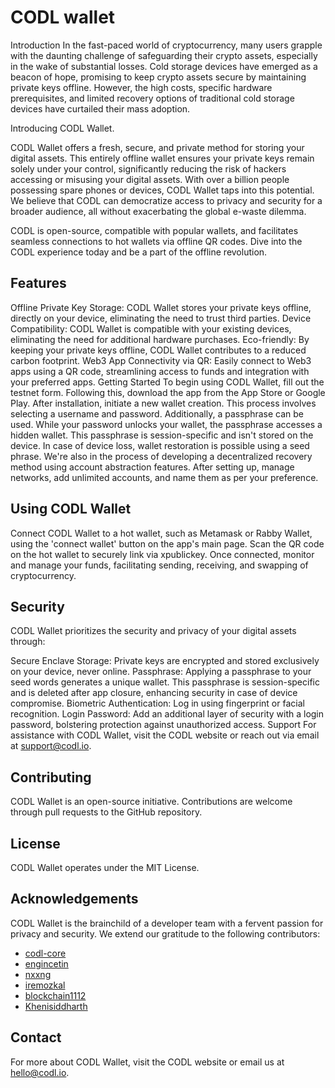 # CODL wallet

Introduction
In the fast-paced world of cryptocurrency, many users grapple with the daunting challenge of safeguarding their crypto assets, especially in the wake of substantial losses. Cold storage devices have emerged as a beacon of hope, promising to keep crypto assets secure by maintaining private keys offline. However, the high costs, specific hardware prerequisites, and limited recovery options of traditional cold storage devices have curtailed their mass adoption.

Introducing CODL Wallet.

CODL Wallet offers a fresh, secure, and private method for storing your digital assets. This entirely offline wallet ensures your private keys remain solely under your control, significantly reducing the risk of hackers accessing or misusing your digital assets. With over a billion people possessing spare phones or devices, CODL Wallet taps into this potential. We believe that CODL can democratize access to privacy and security for a broader audience, all without exacerbating the global e-waste dilemma.

CODL is open-source, compatible with popular wallets, and facilitates seamless connections to hot wallets via offline QR codes. Dive into the CODL experience today and be a part of the offline revolution.

## Features

Offline Private Key Storage: CODL Wallet stores your private keys offline, directly on your device, eliminating the need to trust third parties.
Device Compatibility: CODL Wallet is compatible with your existing devices, eliminating the need for additional hardware purchases.
Eco-friendly: By keeping your private keys offline, CODL Wallet contributes to a reduced carbon footprint.
Web3 App Connectivity via QR: Easily connect to Web3 apps using a QR code, streamlining access to funds and integration with your preferred apps.
Getting Started
To begin using CODL Wallet, fill out the testnet form. Following this, download the app from the App Store or Google Play. After installation, initiate a new wallet creation. This process involves selecting a username and password. Additionally, a passphrase can be used. While your password unlocks your wallet, the passphrase accesses a hidden wallet. This passphrase is session-specific and isn't stored on the device. In case of device loss, wallet restoration is possible using a seed phrase. We're also in the process of developing a decentralized recovery method using account abstraction features. After setting up, manage networks, add unlimited accounts, and name them as per your preference.

## Using CODL Wallet
Connect CODL Wallet to a hot wallet, such as Metamask or Rabby Wallet, using the 'connect wallet' button on the app's main page. Scan the QR code on the hot wallet to securely link via xpublickey. Once connected, monitor and manage your funds, facilitating sending, receiving, and swapping of cryptocurrency.

## Security
CODL Wallet prioritizes the security and privacy of your digital assets through:

Secure Enclave Storage: Private keys are encrypted and stored exclusively on your device, never online.
Passphrase: Applying a passphrase to your seed words generates a unique wallet. This passphrase is session-specific and is deleted after app closure, enhancing security in case of device compromise.
Biometric Authentication: Log in using fingerprint or facial recognition.
Login Password: Add an additional layer of security with a login password, bolstering protection against unauthorized access.
Support
For assistance with CODL Wallet, visit the CODL website or reach out via email at support@codl.io.

## Contributing
CODL Wallet is an open-source initiative. Contributions are welcome through pull requests to the GitHub repository.

## License
CODL Wallet operates under the MIT License.

## Acknowledgements
CODL Wallet is the brainchild of a developer team with a fervent passion for privacy and security. We extend our gratitude to the following contributors:

- [codl-core](https://github.com/codl-core)
- [engincetin](https://github.com/engincetin)
- [nxxng](https://github.com/nxxng)
- [iremozkal](https://github.com/iremozkal)
- [blockchain1112](https://github.com/blockchain1112)
- [Khenisiddharth](https://github.com/Khenisiddharth)
    
## Contact
For more about CODL Wallet, visit the CODL website or email us at hello@codl.io.

